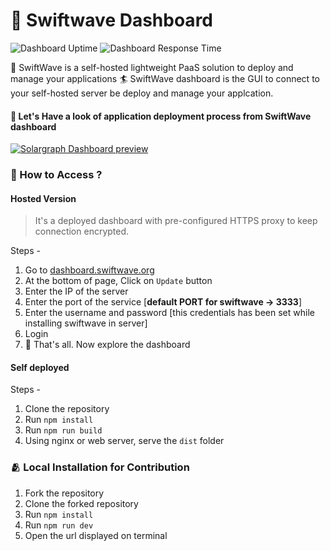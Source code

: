 # 🚀 Swiftwave Dashboard

![Dashboard Uptime](https://img.shields.io/endpoint?labelColor=394149&label=Dashboard+Uptime&url=https://raw.githubusercontent.com/swiftwave-org/upptime/master/api/swiftwave-dashboard/uptime.json) ![Dashboard Response Time](https://img.shields.io/endpoint?labelColor=394149&label=Dashboard+Response+Time&url=https://raw.githubusercontent.com/swiftwave-org/upptime/master/api/swiftwave-dashboard/response-time.json)

💁 SwiftWave is a self-hosted lightweight PaaS solution to deploy and manage your applications
🏄 SwiftWave dashboard is the GUI to connect to your self-hosted server be deploy and manage your applcation.

#### 👀 Let's Have a look of application deployment process from SwiftWave dashboard

[![Solargraph Dashboard preview](https://github.com/swiftwave-org/swiftwave-dashboard/assets/57363826/68546452-644d-4fc2-8de0-55faf2e61383)](https://youtu.be/lojP-5SRDt0)

### 🤔 How to Access ?
#### Hosted Version
> It's a deployed dashboard with pre-configured HTTPS proxy to keep connection encrypted.

Steps -
1. Go to [dashboard.swiftwave.org](https://dashboard.swiftwave.org)
2. At the bottom of page, Click on `Update` button
 1. Enter the IP of the server
 2. Enter the port of the service [**default PORT for swiftwave -> 3333**]
3. Enter the username and password [this credentials has been set while installing swiftwave in server]
4. Login
5. 🍻 That's all. Now explore the dashboard

#### Self deployed
Steps -
1. Clone the repository
2. Run `npm install`
3. Run `npm run build`
4. Using nginx or web server, serve the `dist` folder

### 🫂 Local Installation for Contribution
1. Fork the repository
2. Clone the forked repository
3. Run `npm install`
4. Run `npm run dev`
5. Open the url displayed on terminal
